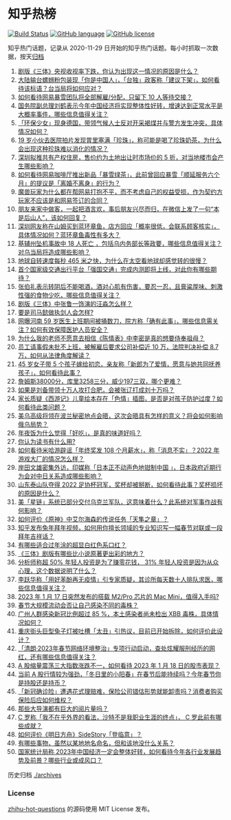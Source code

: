 # 知乎热榜
[![Build Status](https://github.com/ToWeLong/zhihu-hot-questions/workflows/CI/badge.svg)](https://github.com/ToWeLong/zhihu-hot-questions/actions)
[![GitHub language](https://img.shields.io/badge/language-golang-orange.svg)](https://golang.org/)
[![GitHub license](https://img.shields.io/github/license/ToWeLong/zhihu-hot-questions)](https://github.com/ToWeLong/zhihu-hot-questions/blob/main/LICENSE)

知乎热门话题，记录从 2020-11-29 日开始的知乎热门话题。每小时抓取一次数据，按天[归档](./archives)

<!-- BEGIN -->

1. [剧版《三体》央视收视率下跌，你认为出现这一情况的原因是什么？](https://www.zhihu.com/question/579004187)
1. [大陆输台螺蛳粉包装现「你是中国人」，「台独」政客称「建议下架」，如何看待该标语？台当局将如何应对？](https://www.zhihu.com/question/579032116)
1. [如何看待网易暴雪团队将全部解雇/分配，只留下 10 人等待交接？](https://www.zhihu.com/question/579211961)
1. [国务院副总理刘鹤表示今年中国经济将实现整体性好转，增速达到正常水平是大概率事件，哪些信息值得关注？](https://www.zhihu.com/question/579319665)
1. [「环保少女」现身德国，带领气候人士反对开采褐煤并与警方发生冲突，具体情况如何？](https://www.zhihu.com/question/579044240)
1. [19 岁小伙去医院拍片发现胃里塞满「珍珠」，称可能是喝了珍珠奶茶，为什么会出现这种珍珠难以消化的情况？](https://www.zhihu.com/question/578064076)
1. [深圳拟推共有产权住房，售价约为土地出让时市场价的 5 折，对当地楼市会产生哪些影响？](https://www.zhihu.com/question/579255202)
1. [如何看待网易咖啡厅推出新品「暴雪绿茶」，此前曾回应暴雪「顺延服务六个月」的提议是「离婚不离身」的行为？](https://www.zhihu.com/question/579334319)
1. [魔兽玩家为什么都在帮网易打抱不平，而不考虑自己的权益受损，作为契约方玩家不应该是和网易签订的合同？](https://www.zhihu.com/question/579265241)
1. [朋友来家中做客，一起把酒言欢，事后朋友兴尽而归，在微信上发了一句“本是后山人”，该如何回复？](https://www.zhihu.com/question/578894611)
1. [深圳网友称在山姆买到蓝环章鱼，店方回应「概率很低，会联系顾客核实」，具体情况如何？蓝环章鱼毒性有多大？](https://www.zhihu.com/question/579312606)
1. [基辅州坠机事故中 18 人死亡 ，包括乌内务部长等政要，哪些信息值得关注？对乌当局将造成哪些影响？](https://www.zhihu.com/question/579419205)
1. [地球自转速度每秒 465 米之快，为什么在太空看地球却感觉转的很慢？](https://www.zhihu.com/question/579214803)
1. [首个国家级交通出行平台「强国交通」完成内测即将上线，对此你有哪些期待？](https://www.zhihu.com/question/579429804)
1. [张伯礼表示转阴后不能喝酒，酒对心肌有伤害，要忍一忍，且膏粱厚味、刺激性强的食物少吃，哪些信息值得关注？](https://www.zhihu.com/question/579325183)
1. [剧版《三体》中张鲁一饰演的汪淼怎么样？](https://www.zhihu.com/question/578880445)
1. [要是司马懿做执剑人会怎样?](https://www.zhihu.com/question/578664225)
1. [网曝河南 59 岁医生上班期间被捅数刀，院方称「确有此事」，哪些信息需关注？如何有效保障医护人员安全？](https://www.zhihu.com/question/579220449)
1. [为什么我的老师不愿意去相信《陈情表》中李密是真的想要侍奉祖母？](https://www.zhihu.com/question/512507266)
1. [员工请事假未批不上班，被解雇后要求公司补偿近 10 万，法院判决补偿 8.7 万，如何从法律角度解读？](https://www.zhihu.com/question/579002597)
1. [45 岁女子带 5 个孩子嫁给初恋，亲友称「新郎为了爱情，愿意与她共同抚养孩子」，如何看待此事？](https://www.zhihu.com/question/578454784)
1. [詹姆斯38000分，库里3258三分，威少197三双，哪个更难？](https://www.zhihu.com/question/579204041)
1. [如果是刘备带领十万人攻打合肥，会被张辽打成刘十万吗？](https://www.zhihu.com/question/578271943)
1. [家长质疑《西游记》儿童绘本存在「色情」插图，是否是对孩子防护过度？如何看待此类问题？](https://www.zhihu.com/question/579336137)
1. [美乌高级将领在波兰秘密地点会晤，这次会晤具有怎样的意义？将会如何影响俄乌局势？](https://www.zhihu.com/question/579332051)
1. [年夜饭为什么觉得「好吃」，是真的味道好吗？](https://www.zhihu.com/question/579234234)
1. [你认为读书有什么用?](https://www.zhihu.com/question/579005677)
1. [如何看待米哈游辟谣「年终奖发 108 个月薪水」，称「消息不实」？2022 年游戏大厂的情况怎么样？](https://www.zhihu.com/question/578259447)
1. [岸田文雄密集外访，印媒称「日本正不动声色地钳制中国 」，日本政府近期行为会对中日关系造成哪些影响？](https://www.zhihu.com/question/579038621)
1. [山东泰山队夺得 2022 足协杯冠军，奖杯却被掰断，如何看待此事？奖杯损坏的原因是什么？](https://www.zhihu.com/question/579049472)
1. [美「星链」系统已部分交付乌克兰军队，这意味着什么？此系统对军事作战有何影响？](https://www.zhihu.com/question/579197103)
1. [如何评价《原神》中艾尔海森的传说任务「天隼之章」？](https://www.zhihu.com/question/579341423)
1. [知乎发布兔年拜年视频，如何用你擅长领域的专业知识写一幅春节对联或一段拜年吉祥话？](https://www.zhihu.com/question/579330611)
1. [有哪些适合过年涂的超显白红色系口红？](https://www.zhihu.com/question/578071150)
1. [《三体》剧版有哪些比小说原著更出彩的地方？](https://www.zhihu.com/question/579229554)
1. [分析师称超 50% 年轻人投资是为了赚零花钱， 31% 年轻人投资是因为从众心理，这个数据说明了什么？](https://www.zhihu.com/question/578125640)
1. [李跃华称「用好苯酚再无疫情」引专家质疑，其诊所每天数十人排队求医，哪些信息值得关注？](https://www.zhihu.com/question/579200444)
1. [2023 年 1 月 17 日突然发布的搭载 M2/Pro 芯片的 Mac Mini，值得入手吗?](https://www.zhihu.com/question/579276267)
1. [春节大规模流动会否让自己感染不同的毒株？](https://www.zhihu.com/question/575475753)
1. [广州人群感染新冠比例超过 85 %，本土感染者尚未检出 XBB 毒株，具体情况如何？](https://www.zhihu.com/question/579335317)
1. [重庆街头巨型兔子灯被吐槽「太丑」引热议，目前已开始拆除，如何评价此设计？](https://www.zhihu.com/question/579354260)
1. [「清朗·2023年春节网络环境整治」专项行动启动，查处炫耀服刑经历的网红，还有哪些信息值得关注？](https://www.zhihu.com/question/579402706)
1. [A 股缩量震荡三大指数涨跌不一，如何看待 2023 年 1 月 18 日的股市表现？](https://www.zhihu.com/question/579325381)
1. [当前 A 股行情较为强劲，「冬日里的小阳春」在春节后能持续吗？今年春节你是持股还是持币？](https://www.zhihu.com/question/579062221)
1. [「新冠确诊险」遭遇花式理赔难，保险公司错估形势就能卸责吗？消费者购买保险后应如何维权？](https://www.zhihu.com/question/579011013)
1. [那些大导演都有巨大的阅片量吗？](https://www.zhihu.com/question/20678711)
1. [C 罗称「我不在乎外界的看法，沙特不是我职业生涯的终点」， C 罗此前有哪些成就？](https://www.zhihu.com/question/576646809)
1. [如何评价《明日方舟》SideStory「登临意」？](https://www.zhihu.com/question/579265396)
1. [有哪些事物，虽然以某地地名命名，但和该地没什么关系？](https://www.zhihu.com/question/549668121)
1. [国家统计局称 2023年中国经济一定会整体好转，如何看待今年各行业发展趋势及前景？哪些行业或成风口？](https://www.zhihu.com/question/579212171)

<!-- END -->

历史归档 [./archives](./archives)


### License
[zhihu-hot-questions](https://github.com/towelong/zhihu-hot-questions) 的源码使用 MIT License 发布。